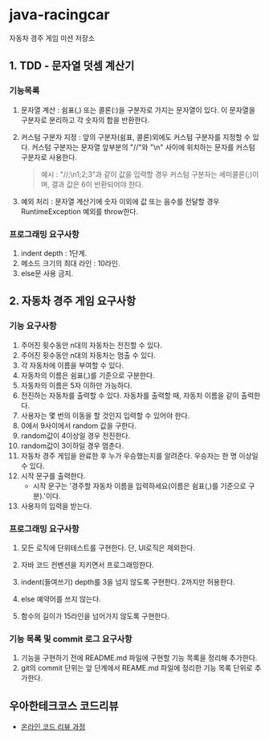 # java-racingcar
자동차 경주 게임 미션 저장소



## 1. TDD - 문자열 덧셈 계산기

### 기능목록

1. 문자열 계산 : 쉼표(,) 또는 콜론(:)을 구분자로 가지는 문자열이 있다. 이 문자열을 구분자로 분리하고 각 숫자의 합을 반환한다.

2. 커스텀 구분자 지정 : 앞의 구분자(쉼표, 콜론)외에도 커스텀 구분자를 지정할 수 있다. 커스텀 구분자는 문자열 앞부분의 "//"와 "\n" 사이에 위치하는 문자를 커스텀 구분자로 사용한다.

   > 예시 : "//;\n1;2;3"과 같이 값을 입력할 경우 커스텀 구분자는 세미콜론(;)이며, 결과 값은 6이 반환되어야 한다.

3. 예외 처리 : 문자열 계산기에 숫자 이외에 값 또는 음수를 전달할 경우 RuntimeException 예외를 throw한다.

### 프로그래밍 요구사항

1. indent depth : 1단계.
2. 메소드 크기의 최대 라인 : 10라인.
3. else문 사용 금지.



## 2. 자동차 경주 게임 요구사항

### 기능 요구사항

1. 주어진 횟수동안 n대의 자동차는 전진할 수 있다. 
2. 주어진 횟수동안 n대의 자동차는 멈출 수 있다.
3. 각 자동차에 이름을 부여할 수 있다. 
4. 자동차의 이름은 쉼표(,)를 기준으로 구분한다.
5. 자동차의 이름은 5자 이하만 가능하다.
6. 전진하는 자동차를 출력할 수 있다. 자동차를 출력할 때, 자동차 이름을 같이 출력한다.
7. 사용자는 몇 번의 이동을 할 것인지 입력할 수 있어야 한다.
8. 0에서 9사이에서 random 값을 구한다.
9. random값이 4이상일 경우 전진한다. 
10. random값이 3이하일 경우 멈춘다.
11. 자동차 경주 게임을 완료한 후 누가 우승했는지를 알려준다. 우승자는 한 명 이상일 수 있다.
12. 시작 문구를 출력한다.
    - 시작 문구는 '경주할 자동차 이름을 입력하세요(이름은 쉼표(,)를 기준으로 구분).'이다.
13. 사용자의 입력을 받는다.



### 프로그래밍 요구사항

1. 모든 로직에 단위테스트를 구현한다. 단, UI로직은 제외한다.

2. 자바 코드 컨벤션을 지키면서 프로그래밍한다.

3. indent(들여쓰기) depth를 3을 넘지 않도록 구현한다. 2까지만 허용한다.

4. else 예약어를 쓰지 않는다.

5. 함수의 길이가 15라인을 넘어가지 않도록 구현한다.

   

### 기능 목록 및 commit 로그 요구사항

1. 기능을 구현하기 전에 README.md 파일에 구현할 기능 목록을 정리해 추가한다.
2. git의 commit 단위는 앞 단계에서 REAME.md 파일에 정리한 기능 목록 단위로 추가한다.



## 우아한테크코스 코드리뷰
* [온라인 코드 리뷰 과정](https://github.com/woowacourse/woowacourse-docs/blob/master/maincourse/README.md)